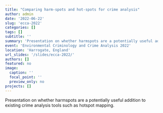 ```yaml
---
title: "Comparing harm-spots and hot-spots for crime analysis"
author: admin
date: '2022-06-22'
slug: 'ecca-2022'
categories: []
tags: []
subtitle: ''
summary: 'Presentation on whether harmspots are a potentially useful addition to existing crime analysis tools such as hotspot mapping.'
event: 'Environmental Criminology and Crime Analysis 2022'
location: 'Harrogate, England'
url_slides: '/slides/ecca-2022/'
authors: []
featured: no
image:
  caption: ''
  focal_point: ''
  preview_only: no
projects: []
---
```


Presentation on whether harmspots are a potentially useful addition to existing crime analysis tools such as hotspot mapping.